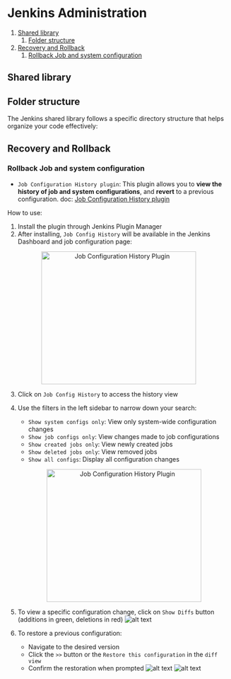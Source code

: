 # Jenkins Administration

1. [Shared library](#shared-library)
    1. [Folder structure](#folder-structure)
2. [Recovery and Rollback](#recovery-and-rollback)
    1. [Rollback Job and system configuration](#rollback-job-and-system-configuration)


## Shared library
## Folder structure
The Jenkins shared library follows a specific directory structure that helps organize your code effectively:


## Recovery and Rollback

### Rollback Job and system configuration
- `Job Configuration History plugin`: This plugin allows you to **view the history of job and system configurations**, and **revert** to a previous configuration.
doc: [Job Configuration History plugin](https://plugins.jenkins.io/jobConfigHistory/) 

How to use:
1. Install the plugin through Jenkins Plugin Manager
2. After installing, `Job Config History` will be available in the Jenkins Dashboard and job configuration page:

<p align="center">
    <img src="images/image-10.png" width="350" height="300" alt="Job Configuration History Plugin"/>
</p>

3. Click on `Job Config History` to access the history view
4. Use the filters in the left sidebar to narrow down your search:
   - `Show system configs only`: View only system-wide configuration changes
   - `Show job configs only`: View changes made to job configurations
   - `Show created jobs only`: View newly created jobs
   - `Show deleted jobs only`: View removed jobs
   - `Show all configs`: Display all configuration changes
   <p align="center">
    <img src="images/image-12.png" width="350" height="300" alt="Job Configuration History Plugin"/>
   </p>

5. To view a specific configuration change, click on `Show Diffs` button (additions in green, deletions in red)
![alt text](images/image-15.png)

6. To restore a previous configuration:
   - Navigate to the desired version
   - Click the `>>` button or the `Restore this configuration` in the `diff view`	
   - Confirm the restoration when prompted
   ![alt text](images/image-13.png)
   ![alt text](images/image-14.png)
